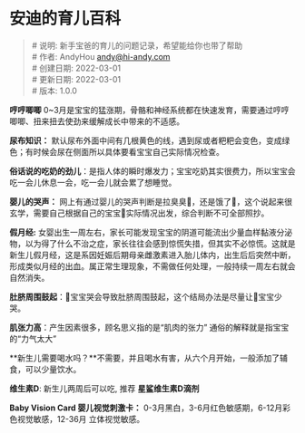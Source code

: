 # 安迪的育儿百科

>\# 说明:  新手宝爸的育儿的问题记录，希望能给你也带了帮助 <br>
>\# 作者:    AndyHou andy@hi-andy.com<br>
>\# 创建日期:     2022-03-01<br>
>\# 更新日期:     2022-03-01<br>
>\# 版本:    1.0.0<br>

**哼哼唧唧** 0~3月是宝宝的猛涨期，骨骼和神经系统都在快速发育，需要通过哼哼唧唧、扭来扭去使劲来缓解成长中带来的不适感。

**尿布知识：** 默认尿布外面中间有几根黄色的线，遇到尿或者粑粑会变色，变成绿色；有时候会尿在侧面所以具体要看宝宝自己实际情况检查。

**俗话说的吃奶的劲儿**：是指人体的瞬时爆发力；宝宝吃奶其实很费力，所以宝宝会吃一会儿休息一会，吃一会儿就会累了想睡觉。

**婴儿的哭声：** 网上有通过婴儿的哭声判断是拉臭臭💩，还是饿了🍼，这个说起来很玄学，需要自己根据自己的宝宝👶实际情况出发，综合判断不可全部照抄。

**假月经:** 女婴出生一周左右，家长可能发现宝宝的阴道可能流出少量血样黏液分泌物，以为得了什么不治之症，家长往往会感到惊慌失措，但其实不必惊慌。这就是新生儿假月经，这是系因妊娠后期母亲雌激素进入胎儿体内，出生后后突然中断，形成类似月经的出血。属正常生理现象，不需做任何处理，一般持续一周左右就会自然消失。

**肚脐周围鼓起**：👶宝宝哭会导致肚脐周围鼓起，这个结局办法是尽量让👶宝宝少哭。

**肌张力高**：产生因素很多，顾名思义指的是“肌肉的张力” 通俗的解释就是指宝宝的“力气太大” 

**新生儿需要喝水吗？**不需要，并且喝水有害，从六个月开始，一般添加了辅食，可以少量饮水。

**维生素D**: 新生儿两周后可以吃, 推荐 **星鲨维生素D滴剂**

**Baby Vision Card 婴儿视觉刺激卡：** 0-3月黑白，3-6月红色敏感期，6-12月彩色视觉敏感，12-36月 立体视觉敏感。